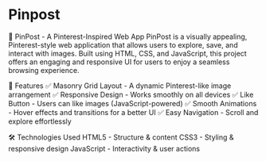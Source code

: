# Pinpost
📌 PinPost - A Pinterest-Inspired Web App
PinPost is a visually appealing, Pinterest-style web application that allows users to explore, save, and interact with images. Built using HTML, CSS, and JavaScript, this project offers an engaging and responsive UI for users to enjoy a seamless browsing experience.

🚀 Features
✅ Masonry Grid Layout - A dynamic Pinterest-like image arrangement
✅ Responsive Design - Works smoothly on all devices
✅ Like Button - Users can like images (JavaScript-powered)
✅ Smooth Animations - Hover effects and transitions for a better UI
✅ Easy Navigation - Scroll and explore effortlessly

🛠️ Technologies Used
HTML5 - Structure & content
CSS3 - Styling & responsive design
JavaScript - Interactivity & user actions

